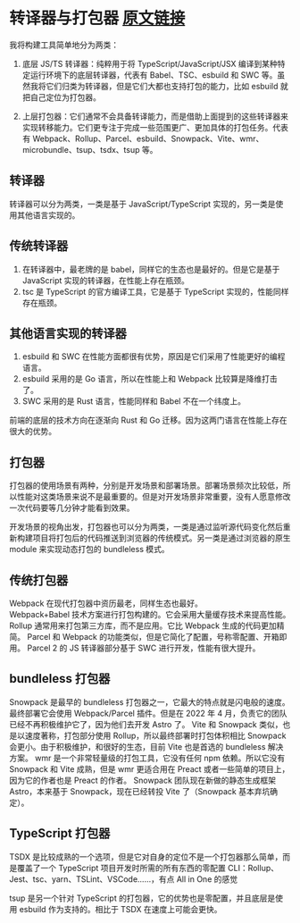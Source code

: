 # 转译器与打包器 [原文链接](https://juejin.cn/post/7134925339502837774#heading-0)

我将构建工具简单地分为两类：

1. 底层 JS/TS 转译器：纯粹用于将 TypeScript/JavaScript/JSX 编译到某种特定运行环境下的底层转译器，代表有 Babel、TSC、esbuild 和 SWC 等。虽然我将它们归类为转译器，但是它们大都也支持打包的能力，比如 esbuild 就把自己定位为打包器。

2. 上层打包器：它们通常不会具备转译能力，而是借助上面提到的这些转译器来实现转移能力。它们更专注于完成一些范围更广、更加具体的打包任务。代表有 Webpack、Rollup、Parcel、esbuild、Snowpack、Vite、wmr、microbundle、tsup、tsdx、tsup 等。

## 转译器

转译器可以分为两类，一类是基于 JavaScript/TypeScript 实现的，另一类是使用其他语言实现的。

## 传统转译器

1. 在转译器中，最老牌的是 babel，同样它的生态也是最好的。但是它是基于 JavaScript 实现的转译器，在性能上存在瓶颈。
2. tsc 是 TypeScript 的官方编译工具，它是基于 TypeScript 实现的，性能同样存在瓶颈。

## 其他语言实现的转译器

1. esbuild 和 SWC 在性能方面都很有优势，原因是它们采用了性能更好的编程语言。
2. esbuild 采用的是 Go 语言，所以在性能上和 Webpack 比较算是降维打击了。
3. SWC 采用的是 Rust 语言，性能同样和 Babel 不在一个纬度上。

前端的底层的技术方向在逐渐向 Rust 和 Go 迁移。因为这两门语言在性能上存在很大的优势。

## 打包器

打包器的使用场景有两种，分别是开发场景和部署场景。部署场景频次比较低，所以性能对这类场景来说不是最重要的。但是对开发场景非常重要，没有人愿意修改一次代码要等几分钟才能看到效果。

开发场景的视角出发，打包器也可以分为两类，一类是通过监听源代码变化然后重新构建项目将打包后的代码推送到浏览器的传统模式。另一类是通过浏览器的原生 module 来实现动态打包的 bundleless 模式。

## 传统打包器

Webpack 在现代打包器中资历最老，同样生态也最好。  
Webpack+Babel 技术方案进行打包构建的。它会采用大量缓存技术来提高性能。
Rollup 通常用来打包第三方库，而不是应用。它比 Webpack 生成的代码更加精简。
Parcel 和 Webpack 的功能类似，但是它简化了配置，号称零配置、开箱即用。
Parcel 2 的 JS 转译器部分基于 SWC 进行开发，性能有很大提升。

## bundleless 打包器

Snowpack 是最早的 bundleless 打包器之一，它最大的特点就是闪电般的速度。最终部署它会使用
Webpack/Parcel 插件。但是在 2022 年 4 月，负责它的团队已经不再积极维护它了，因为他们去开发 Astro 了。
Vite 和 Snowpack 类似，也是以速度著称，打包部分使用 Rollup，所以最终部署时打包体积相比 Snowpack 会更小。由于积极维护，和很好的生态，目前 Vite 也是首选的 bundleless 解决方案。
wmr 是一个非常轻量级的打包工具，它没有任何 npm 依赖。所以它没有 Snowpack 和 Vite 成熟，但是 wmr 更适合用在 Preact 或者一些简单的项目上，因为它的作者也是 Preact 的作者。
Snowpack 团队现在新做的静态生成框架 Astro，本来基于 Snowpack，现在已经转投 Vite 了（Snowpack 基本弃坑确定）。

## TypeScript 打包器

TSDX 是比较成熟的一个选项，但是它对自身的定位不是一个打包器那么简单，而是覆盖了一个 TypeScript 项目开发时所需的所有东西的零配置 CLI：Rollup、Jest、tsc、yarn、TSLint、VSCode......，有点 All in One 的感觉

tsup 是另一个针对 TypeScript 的打包器，它的优势也是零配置，并且底层是使用 esbuild 作为支持的。相比于 TSDX 在速度上可能会更快。
